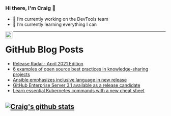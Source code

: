 ### Hi there, I'm Craig 👋

<!--
**CraigTeelFugro/CraigTeelFugro** is a ✨ _special_ ✨ repository because its `README.md` (this file) appears on your GitHub profile.

Here are some ideas to get you started:
-->

- 🔭 I’m currently working on the DevTools team
- 🌱 I’m currently learning everything I can

[<img align="left" alt="Craig Teel | LinkedIn" width="22px" src="https://cdn.jsdelivr.net/npm/simple-icons@v3/icons/linkedin.svg" />][linkedin]

---

# GitHub Blog Posts

<!-- BLOG-POST-LIST:START -->
- [Release Radar · April 2021 Edition](https://github.blog/2021-05-07-release-radar-apr-2021/)
- [6 examples of open source best practices in knowledge-sharing projects](https://opensource.com/article/21/5/open-source-knowledge-sharing)
- [Ansible emphasizes inclusive language in new release](https://opensource.com/article/21/5/inclusive-language-ansible)
- [GitHub Enterprise Server 3.1 available as a release candidate](https://github.blog/2021-05-06-github-enterprise-server-3-1-available-release-candidate/)
- [Learn essential Kubernetes commands with a new cheat sheet](https://opensource.com/article/21/5/kubernetes-cheat-sheet)
<!-- BLOG-POST-LIST:END -->

## [![Craig's github stats](https://github-readme-stats.vercel.app/api?username=craigteelfugro)](https://github.com/anuraghazra/github-readme-stats)


[linkedin]: https://linkedin.com/in/craig-teel-b8786771
